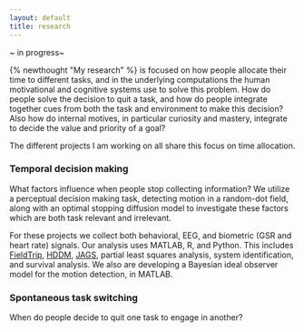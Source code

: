 ```yaml
---
layout: default
title: research
---
```


~ in progress~


{% newthought "My research" %} is focused on how people allocate their time to different tasks, and in the underlying computations the human motivational and cognitive systems use to solve this problem. How do people solve the decision to quit a task, and how do people integrate together cues from both the task and environment to make this decision? Also how do internal motives, in particular curiosity and mastery, integrate to decide the value and priority of a goal?

The different projects I am working on all share this focus on time allocation.

### Temporal decision making
What factors influence when people stop collecting information? We utilize a perceptual decision making task, detecting motion in a random-dot field, along with an optimal stopping diffusion model to investigate these factors which are both task relevant and irrelevant.

For these projects we collect both behavioral, EEG, and biometric (GSR and heart rate) signals. Our analysis uses MATLAB, R, and Python. This includes [FieldTrip](http://www.fieldtriptoolbox.org/), [HDDM](http://ski.clps.brown.edu/hddm_docs/), [JAGS](http://mcmc-jags.sourceforge.net/), partial least squares analysis, system identification, and survival analysis. We also are developing a Bayesian ideal observer model for the motion detection, in MATLAB.

### Spontaneous task switching
When do people decide to quit one task to engage in another?
